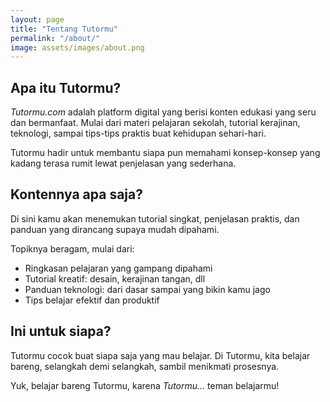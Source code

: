 ```yaml
---
layout: page
title: "Tentang Tutormu"
permalink: "/about/"
image: assets/images/about.png
---
```


## Apa itu Tutormu?
*Tutormu.com* adalah platform digital yang berisi konten edukasi yang seru dan bermanfaat. Mulai dari materi pelajaran sekolah, tutorial kerajinan, teknologi, sampai tips-tips praktis buat kehidupan sehari-hari.

Tutormu hadir untuk membantu siapa pun memahami konsep-konsep yang kadang terasa rumit lewat penjelasan yang sederhana.

## Kontennya apa saja?
Di sini kamu akan menemukan tutorial singkat, penjelasan praktis, dan panduan yang dirancang supaya mudah dipahami. 

Topiknya beragam, mulai dari:
- Ringkasan pelajaran yang gampang dipahami
- Tutorial kreatif: desain, kerajinan tangan, dll
- Panduan teknologi: dari dasar sampai yang bikin kamu jago
- Tips belajar efektif dan produktif

## Ini untuk siapa?
Tutormu cocok buat siapa saja yang mau belajar. Di Tutormu, kita belajar bareng, selangkah demi selangkah, sambil menikmati prosesnya. 

Yuk, belajar bareng Tutormu, karena *Tutormu...* teman belajarmu!
